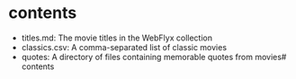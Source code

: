 # contents

- titles.md: The movie titles in the WebFlyx collection
- classics.csv: A comma-separated list of classic movies
- quotes: A directory of files containing memorable quotes from movies# contents